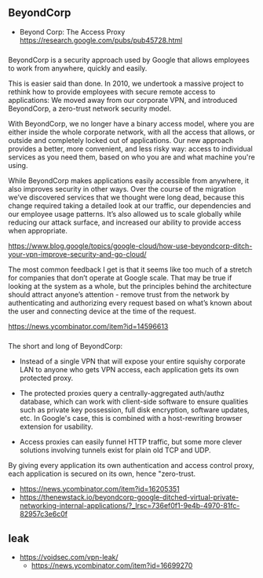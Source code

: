 ## BeyondCorp

- Beyond Corp: The Access Proxy https://research.google.com/pubs/pub45728.html

###

BeyondCorp is a security approach used by Google that allows employees to work from anywhere, quickly and easily.

This is easier said than done. In 2010, we undertook a massive project to rethink how to provide employees with secure remote access to applications: We moved away from our corporate VPN, and introduced BeyondCorp, a zero-trust network security model.

With BeyondCorp, we no longer have a binary access model, where you are either inside the whole corporate network, with all the access that allows, or outside and completely locked out of applications. Our new approach provides a better, more convenient, and less risky way: access to individual services as you need them, based on who you are and what machine you're using.

While BeyondCorp makes applications easily accessible from anywhere, it also improves security in other ways. Over the course of the migration we’ve discovered services that we thought were long dead, because this change required taking a detailed look at our traffic, our dependencies and our employee usage patterns. It’s also allowed us to scale globally while reducing our attack surface, and increased our ability to provide access when appropriate.

https://www.blog.google/topics/google-cloud/how-use-beyondcorp-ditch-your-vpn-improve-security-and-go-cloud/

The most common feedback I get is that it seems like too much of a stretch for companies that don’t operate at Google scale. That may be true if looking at the system as a whole, but the principles behind the architecture should attract anyone’s attention - remove trust from the network by authenticating and authorizing every request based on what’s known about the user and connecting device at the time of the request.

https://news.ycombinator.com/item?id=14596613

###

The short and long of BeyondCorp:
- Instead of a single VPN that will expose your entire squishy corporate LAN to anyone who gets VPN access, each application gets its own protected proxy.

- The protected proxies query a centrally-aggregated auth/authz database, which can work with client-side software to ensure qualities such as private key possession, full disk encryption, software updates, etc. In Google's case, this is combined with a host-rewriting browser extension for usability.

- Access proxies can easily funnel HTTP traffic, but some more clever solutions involving tunnels exist for plain old TCP and UDP.

By giving every application its own authentication and access control proxy, each application is secured on its own, hence "zero-trust.

- https://news.ycombinator.com/item?id=16205351
- https://thenewstack.io/beyondcorp-google-ditched-virtual-private-networking-internal-applications/?_lrsc=736ef0f1-9e4b-4970-81fc-82957c3e6c0f

## leak

- https://voidsec.com/vpn-leak/
  - https://news.ycombinator.com/item?id=16699270